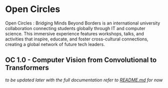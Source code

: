 # Open Circles

Open Circles : Bridging Minds Beyond Borders is an international university collaboration connecting students globally through IT and computer science. This immersive experience features workshops, talks, and activities that inspire, educate, and foster cross-cultural connections, creating a global network of future tech leaders.

## OC 1.0 - Computer Vision from Convolutional to Transformers

*to be updated later with the full documentation refer to [README.md](../README.md) for now*
